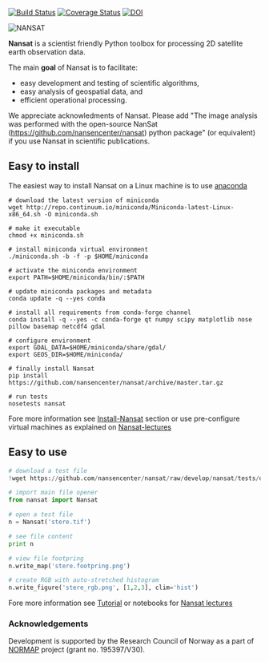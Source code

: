 [![Build Status](https://travis-ci.org/nansencenter/nansat.svg?branch=master)](https://travis-ci.org/nansencenter/nansat)
[![Coverage Status](https://coveralls.io/repos/nansencenter/nansat/badge.svg?branch=master)](https://coveralls.io/r/nansencenter/nansat)
[![DOI](https://zenodo.org/badge/DOI/10.5281/zenodo.59998.svg)](https://doi.org/10.5281/zenodo.59998)

![NANSAT](http://nansencenter.github.io/nansat/images/nansat_logo.png)

**Nansat** is a scientist friendly Python toolbox for processing 2D satellite earth observation data.

The main **goal** of Nansat is to facilitate:

* easy development and testing of scientific algorithms,
* easy analysis of geospatial data, and
* efficient operational processing.

We appreciate acknowledments of Nansat. Please add "The image analysis was performed with
the open-source NanSat (https://github.com/nansencenter/nansat) python package" (or equivalent)
if you use Nansat in scientific publications.

## Easy to install
The easiest way to install Nansat on a Linux machine is to use [anaconda](http://docs.continuum.io/anaconda/index)
```
# download the latest version of miniconda
wget http://repo.continuum.io/miniconda/Miniconda-latest-Linux-x86_64.sh -O miniconda.sh

# make it executable
chmod +x miniconda.sh

# install miniconda virtual environment
./miniconda.sh -b -f -p $HOME/miniconda

# activate the miniconda environment
export PATH=$HOME/miniconda/bin/:$PATH

# update miniconda packages and metadata
conda update -q --yes conda

# install all requirements from conda-forge channel
conda install -q --yes -c conda-forge qt numpy scipy matplotlib nose pillow basemap netcdf4 gdal

# configure environment
export GDAL_DATA=$HOME/miniconda/share/gdal/
export GEOS_DIR=$HOME/miniconda/

# finally install Nansat
pip install https://github.com/nansencenter/nansat/archive/master.tar.gz

# run tests
nosetests nansat
```
Fore more information see [Install-Nansat](https://github.com/nansencenter/nansat/wiki/Install-Nansat) section or
use pre-configure virtual machines as explained on [Nansat-lectures](https://github.com/nansencenter/nansat-lectures)

## Easy to use
```Python
# download a test file
!wget https://github.com/nansencenter/nansat/raw/develop/nansat/tests/data/stere.tif

# import main file opener
from nansat import Nansat

# open a test file
n = Nansat('stere.tif')

# see file content
print n

# view file footpring
n.write_map('stere.footpring.png')

# create RGB with auto-stretched histogram
n.write_figure('stere_rgb.png', [1,2,3], clim='hist')
```
Fore more information see [Tutorial](https://github.com/nansencenter/nansat/wiki/Tutorial) or notebooks for [Nansat lectures](https://github.com/nansencenter/nansat-lectures/tree/master/notebooks)

### Acknowledgements
Development is supported by the Research Council of Norway as a part of [NORMAP](https://normap.nersc.no/) project (grant no. 195397/V30).
